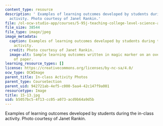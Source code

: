 ```yaml
---
content_type: resource
description: ' Examples of learning outcomes developed by students during the in-class
  activity. Photo courtesy of Janet Rankin.'
file: /ol-ocw-studio-app/courses/5-95j-teaching-college-level-science-and-engineering-fall-2015/b5057bc54f13cc05a073acd9b64a9d5b_15-13.jpg
file_size: 38544
file_type: image/jpeg
image_metadata:
  caption: Examples of learning outcomes developed by students during the in-class
    activity.
  credit: Photo courtesy of Janet Rankin.
  image-alt: Sample learning outcomes written in magic marker on an oversized sheet
    of paper.
learning_resource_types: []
license: https://creativecommons.org/licenses/by-nc-sa/4.0/
ocw_type: OCWImage
parent_title: In-class Activity Photos
parent_type: CourseSection
parent_uid: 942721ab-4ef5-c000-5aa4-42c147f9a001
resourcetype: Image
title: 15-13.jpg
uid: b5057bc5-4f13-cc05-a073-acd9b64a9d5b
---
```

 Examples of learning outcomes developed by students during the in-class activity. Photo courtesy of Janet Rankin.